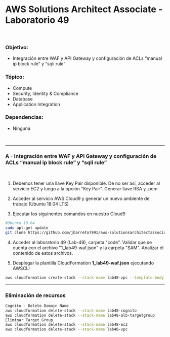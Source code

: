 # AWS Solutions Architect Associate - Laboratorio 49

<br>

### Objetivo: 
* Integración entre WAF y API Gateway y configuración de ACLs “manual ip block rule” y “sqli rule”

### Tópico:
* Compute
* Security, Identity & Compliance
* Database
* Application Integration

### Dependencias:
* Ninguna

<br>

---

### A - Integración entre WAF y API Gateway y configuración de ACLs “manual ip block rule” y “sqli rule”


<br>

1. Debemos tener una llave Key Pair disponible. De no ser así, acceder al servicio EC2 y luego a la opción "Key Pair". Generar llave RSA y .pem 

2. Acceder al servicio AWS Cloud9 y generar un nuevo ambiente de trabajo (Ubuntu 18.04 LTS)

3. Ejecutar los siguinentes comandos en nuestro Cloud9

```bash
#Ubuntu 18.04
sudo apt-get update
git clone https://github.com/jbarreto7991/aws-solutionsarchitectassociate.git
```

4. Acceder al laboratorio 49 (Lab-49), carpeta "code". Validar que se cuenta con el archivo "1_lab49-waf.json" y la carpeta "SAM". Analizar el contenido de estos archivos.

5. Desplegar la plantilla CloudFormation **1_lab49-waf.json** ejecutando AWSCLI 

```bash
aws cloudformation create-stack --stack-name lab48-vpc --template-body file://~/environment/aws-solutionsarchitectassociate/Lab-48/code/1_lab48-vpc.yaml --parameters ParameterKey=KeyPair,ParameterValue="aws-solutionsarchitectassociate" --capabilities CAPABILITY_IAM
```





---

### Eliminación de recursos

```bash
Cognito - Delete Domain Name
aws cloudformation delete-stack --stack-name lab48-cognito
aws cloudformation delete-stack --stack-name lab48-alb-targetgroup
Eliminar Target Group
aws cloudformation delete-stack --stack-name lab48-ec2
aws cloudformation delete-stack --stack-name lab48-vpc
```